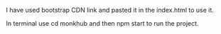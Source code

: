 I have used bootstrap CDN link and pasted it in the index.html to use it. 

In terminal use cd monkhub and then npm start to run the project. 